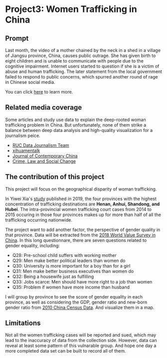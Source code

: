 # Project3: Women Trafficking in China

## Prompt

Last month, the video of a mother chained by the neck in a shed in a village of Jiangsu province, China, causes public outrage. She has given birth to eight children and is unable to communicate with people due to the cognitive impairment. Internet users started to question if she is a victim of abuse and human trafficking. The later statement from the local government failed to respond to public concerns, which spurred another round of rage in Chinese social media.

You can click [here](https://www.washingtonpost.com/world/2022/02/09/china-chained-xuzhou-mother-human-trafficking/) to learn more.

## Related media coverage

Some articles and study use data to explain the deep-rooted woman trafficking problem in China. But unfortunately, none of them strike a balance between deep data analysis and high-quality visualization for a journalism peice.

- [RUC Data Journalism Team](https://new.qq.com/omn/20220129/20220129A0BB3W00.html)
- [xihuamentalk](https://mp.weixin.qq.com/s/PQwIU43DVgr7JA2EzUBYmQ)
- [Journal of Contemporary China](https://www.tandfonline.com/doi/figure/10.1080/10670564.2019.1637564?scroll=top&needAccess=true)
- [Crime, Law and Social Change](https://link.springer.com/article/10.1007/s10611-019-09826-9)

## The contribution of this project

This project will focus on the geographical disparity of woman trafficking.

In Yiwei Xia's [study](https://www.tandfonline.com/doi/full/10.1080/10670564.2019.1637564) published in 2019, the four provinces with the highest concentration of trafficking destinations are **Henan, Anhui, Shandong, and Hubei**. The intra-provincial women trafficking court cases from 2014 to 2015 occuring in those four provinces makes up for more than half of all the trafficking occurring nationwide.

The project want to add another factor, the perspective of gender quality in that province. Data will be extracted from the [2018 World Value Survey in China](https://www.worldvaluessurvey.org/WVSDocumentationWV7.jsp). In this long questionnare, there are seven questions related to gender equality, including:

- Q28: Pre-school child suffers with working mother
- Q29: Men make better political leaders than women do
- Q30: University is more important for a boy than for a girl
- Q31: Men make better business executives than women do
- Q32: Being a housewife just as fulfilling
- Q33: Jobs scarce: Men should have more right to a job than women
- Q35: Problem if women have more income than husband

I will group by province to see the score of gender equality in each province, as well as considering the GDP, gender ratio and new-born gender ratio from [2010 China Census Data](http://www.stats.gov.cn/tjsj/pcsj/rkpc/6rp/indexch.htm). And visualize them in a map.

## Limitations

Not all the women trafficking cases will be reported and sued, which may lead to the inaccuracy of data from the collection side. However, data can reveal at least some pattern of this vulnarable group. And hope one day a more completed data set can be built to record all of them.
